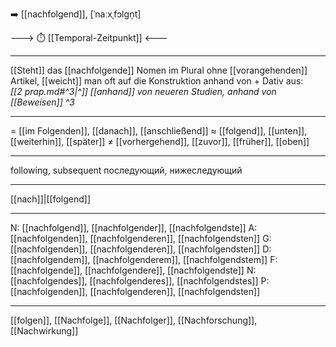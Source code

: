 ➡️ [[nachfolgend]], [ˈnaːxˌfɔlɡn̩t]

---> ⏱️ [[Temporal-Zeitpunkt]] <---


---
[[Steht]] das [[nachfolgende]] Nomen im Plural ohne [[vorangehenden]] Artikel, [[weicht]] man oft auf die Konstruktion anhand von + Dativ aus:  
*[[2 prap.md#^3|^]] [[anhand]] von neueren Studien, anhand von [[Beweisen]] ^3*

---
= [[im Folgenden]], [[danach]], [[anschließend]]
≈ [[folgend]], [[unten]], [[weiterhin]], [[später]]
≠ [[vorhergehend]], [[zuvor]], [[früher]], [[oben]]

---
following, subsequent
последующий, нижеследующий

---
[[nach]]|[[folgend]]

---
N: [[nachfolgend]], [[nachfolgender]], [[nachfolgendste]]
A: [[nachfolgenden]], [[nachfolgenderen]], [[nachfolgendsten]]
G: [[nachfolgenden]], [[nachfolgenderen]], [[nachfolgendsten]]
D: [[nachfolgendem]], [[nachfolgenderem]], [[nachfolgendstem]]
F: [[nachfolgende]], [[nachfolgendere]], [[nachfolgendste]]
N: [[nachfolgendes]], [[nachfolgenderes]], [[nachfolgendstes]]
P: [[nachfolgenden]], [[nachfolgenderen]], [[nachfolgendsten]]

---
[[folgen]], [[Nachfolge]], [[Nachfolger]], [[Nachforschung]], [[Nachwirkung]]
